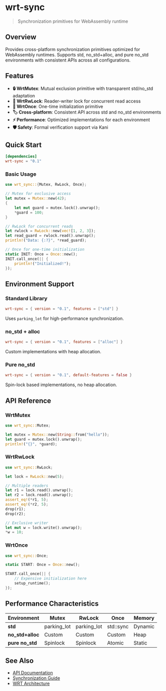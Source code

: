 # wrt-sync

> Synchronization primitives for WebAssembly runtime

## Overview

Provides cross-platform synchronization primitives optimized for WebAssembly runtimes. Supports std, no_std+alloc, and pure no_std environments with consistent APIs across all configurations.

## Features

- **🔒 WrtMutex**: Mutual exclusion primitive with transparent std/no_std adaptation
- **📖 WrtRwLock**: Reader-writer lock for concurrent read access
- **🔄 WrtOnce**: One-time initialization primitive
- **🏷️ Cross-platform**: Consistent API across std and no_std environments
- **⚡ Performance**: Optimized implementations for each environment
- **🛡️ Safety**: Formal verification support via Kani

## Quick Start

```toml
[dependencies]
wrt-sync = "0.1"
```

### Basic Usage

```rust
use wrt_sync::{Mutex, RwLock, Once};

// Mutex for exclusive access
let mutex = Mutex::new(42);
{
    let mut guard = mutex.lock().unwrap();
    *guard = 100;
}

// RwLock for concurrent reads
let rwlock = RwLock::new(vec![1, 2, 3]);
let read_guard = rwlock.read().unwrap();
println!("Data: {:?}", *read_guard);

// Once for one-time initialization
static INIT: Once = Once::new();
INIT.call_once(|| {
    println!("Initialized!");
});
```

## Environment Support

### Standard Library
```toml
wrt-sync = { version = "0.1", features = ["std"] }
```
Uses `parking_lot` for high-performance synchronization.

### no_std + alloc
```toml
wrt-sync = { version = "0.1", features = ["alloc"] }
```
Custom implementations with heap allocation.

### Pure no_std
```toml
wrt-sync = { version = "0.1", default-features = false }
```
Spin-lock based implementations, no heap allocation.

## API Reference

### WrtMutex
```rust
use wrt_sync::Mutex;

let mutex = Mutex::new(String::from("hello"));
let guard = mutex.lock().unwrap();
println!("{}", *guard);
```

### WrtRwLock
```rust
use wrt_sync::RwLock;

let lock = RwLock::new(5);

// Multiple readers
let r1 = lock.read().unwrap();
let r2 = lock.read().unwrap();
assert_eq!(*r1, 5);
assert_eq!(*r2, 5);
drop(r1);
drop(r2);

// Exclusive writer
let mut w = lock.write().unwrap();
*w = 10;
```

### WrtOnce
```rust
use wrt_sync::Once;

static START: Once = Once::new();

START.call_once(|| {
    // Expensive initialization here
    setup_runtime();
});
```

## Performance Characteristics

| Environment | Mutex | RwLock | Once | Memory |
|-------------|-------|--------|------|--------|
| **std** | parking_lot | parking_lot | std::sync | Dynamic |
| **no_std+alloc** | Custom | Custom | Custom | Heap |
| **pure no_std** | Spinlock | Spinlock | Atomic | Static |

## See Also

- [API Documentation](https://docs.rs/wrt-sync)
- [Synchronization Guide](../docs/source/architecture/sync.rst)
- [WRT Architecture](../docs/source/architecture/)
